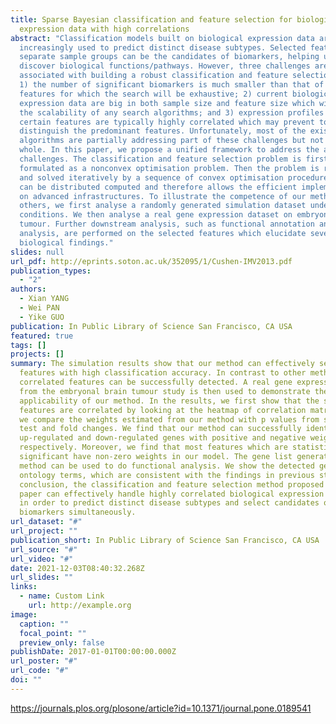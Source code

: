 ```yaml
---
title: Sparse Bayesian classification and feature selection for biological
  expression data with high correlations
abstract: "Classification models built on biological expression data are
  increasingly used to predict distinct disease subtypes. Selected features that
  separate sample groups can be the candidates of biomarkers, helping us to
  discover biological functions/pathways. However, three challenges are
  associated with building a robust classification and feature selection model:
  1) the number of significant biomarkers is much smaller than that of measured
  features for which the search will be exhaustive; 2) current biological
  expression data are big in both sample size and feature size which will worsen
  the scalability of any search algorithms; and 3) expression profiles of
  certain features are typically highly correlated which may prevent to
  distinguish the predominant features. Unfortunately, most of the existing
  algorithms are partially addressing part of these challenges but not as a
  whole. In this paper, we propose a unified framework to address the above
  challenges. The classification and feature selection problem is first
  formulated as a nonconvex optimisation problem. Then the problem is relaxed
  and solved iteratively by a sequence of convex optimisation procedures which
  can be distributed computed and therefore allows the efficient implementation
  on advanced infrastructures. To illustrate the competence of our method over
  others, we first analyse a randomly generated simulation dataset under various
  conditions. We then analyse a real gene expression dataset on embryonal
  tumour. Further downstream analysis, such as functional annotation and pathway
  analysis, are performed on the selected features which elucidate several
  biological findings."
slides: null
url_pdf: http://eprints.soton.ac.uk/352095/1/Cushen-IMV2013.pdf
publication_types:
  - "2"
authors:
  - Xian YANG
  - Wei PAN
  - Yike GUO
publication: In Public Library of Science San Francisco, CA USA
featured: true
tags: []
projects: []
summary: The simulation results show that our method can effectively select
  features with high classification accuracy. In contrast to other methods,
  correlated features can be successfully detected. A real gene expression data
  from the embryonal brain tumour study is then used to demonstrate the
  applicability of our method. In the results, we first show that the selected
  features are correlated by looking at the heatmap of correlation matrix. Then
  we compare the weights estimated from our method with p values from statistic
  test and fold changes. We find that our method can successfully identify
  up-regulated and down-regulated genes with positive and negative weights,
  respectively. Moreover, we find that most features which are statistically
  significant have non-zero weights in our model. The gene list generated by our
  method can be used to do functional analysis. We show the detected gene
  ontology terms, which are consistent with the findings in previous study. In
  conclusion, the classification and feature selection method proposed in this
  paper can effectively handle highly correlated biological expression dataset,
  in order to predict distinct disease subtypes and select candidates of
  biomarkers simultaneously.
url_dataset: "#"
url_project: ""
publication_short: In Public Library of Science San Francisco, CA USA
url_source: "#"
url_video: "#"
date: 2021-12-03T08:40:32.268Z
url_slides: ""
links:
  - name: Custom Link
    url: http://example.org
image:
  caption: ""
  focal_point: ""
  preview_only: false
publishDate: 2017-01-01T00:00:00.000Z
url_poster: "#"
url_code: "#"
doi: ""
---
```

https://journals.plos.org/plosone/article?id=10.1371/journal.pone.0189541